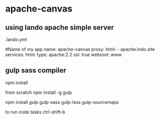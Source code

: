 # apache-canvas

## using lando apache simple server
.lando.yml

#Name of my app
  name: apache-canvas
  proxy:
    html:
      - apache.lndo.site
  services:
    html:
      type: apache:2.2
      ssl: true
      webroot: www

## gulp sass compiler
npm install

from scratch
npm install -g gulp
 
npm install gulp gulp-sass gulp-less gulp-sourcemaps 

to run code tasks
ctrl-shift-b
